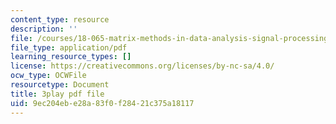 ```yaml
---
content_type: resource
description: ''
file: /courses/18-065-matrix-methods-in-data-analysis-signal-processing-and-machine-learning-spring-2018/9ec204ebe28a83f0f28421c375a18117_cxTmmasBiC8.pdf
file_type: application/pdf
learning_resource_types: []
license: https://creativecommons.org/licenses/by-nc-sa/4.0/
ocw_type: OCWFile
resourcetype: Document
title: 3play pdf file
uid: 9ec204eb-e28a-83f0-f284-21c375a18117
---
```

